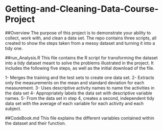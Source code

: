 # Getting-and-Cleaning-Data-Course-Project

##Overview
The purpose of this project is to demonstrate your ability to collect, work with, and clean a data set. The repo contains three scripts, all created to show the steps taken from a messy dataset and turning it into a tidy one.

##run_Analysis.R
This file contains the R script for transforming the dataset into a tidy dataset meant to solve the problems illustrated in the project. It includes the following five steps, as well as the initial download of the file.

1- Merges the training and the test sets to create one data set.
2- Extracts only the measurements on the mean and standard deviation for each measurement.
3- Uses descriptive activity names to name the activities in the data set
4- Appropriately labels the data set with descriptive variable names.
5- From the data set in step 4, creates a second, independent tidy data set with the average of each variable for each activity and each subject.

##CodeBook.md
This file explains the different variables contained within the dataset and their function.
